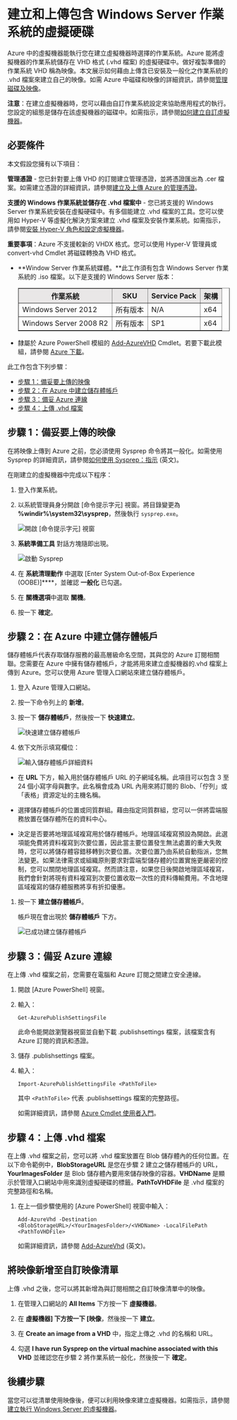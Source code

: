 <properties  linkid="manage-windows-common-task-upload-vhd" urlDisplayName="Upload a VHD" pageTitle="Create and upload a Windows Server VHD to Azure" metaKeywords="Azure VHD, uploading VHD" description="Learn how to create and upload a virtual hard disk (VHD) in Azure that has the Windows Server operating system." metaCanonical="" services="virtual-machines" documentationCenter="" title="Creating and Uploading a Virtual Hard Disk that Contains the Windows Server Operating System" authors="kathydav" solutions="" manager="jeffreyg" editor="tysonn" />

# 建立和上傳包含 Windows Server 作業系統的虛擬硬碟

Azure 中的虛擬機器能執行您在建立虛擬機器時選擇的作業系統。Azure 能將虛擬機器的作業系統儲存在 VHD 格式 (.vhd 檔案) 的虛擬硬碟中。做好複製準備的作業系統 VHD 稱為映像。本文展示如何藉由上傳含已安裝及一般化之作業系統的 .vhd 檔案來建立自己的映像。如需 Azure 中磁碟和映像的詳細資訊，請參閱[管理磁碟及映像][1]。

**注意**：在建立虛擬機器時，您可以藉由自訂作業系統設定來協助應用程式的執行。您設定的組態是儲存在該虛擬機器的磁碟中。如需指示，請參閱[如何建立自訂虛擬機器](/en-us/manage/windows/how-to-guides/custom-create-a-vm/)。

## 必要條件

本文假設您擁有以下項目：

**管理憑證** - 您已針對要上傳 VHD 的訂閱建立管理憑證，並將憑證匯出為 .cer 檔案。如需建立憑證的詳細資訊，請參閱[建立及上傳 Azure 的管理憑證][2]。

**支援的 Windows 作業系統並儲存在 .vhd 檔案中** - 您已將支援的 Windows Server 作業系統安裝在虛擬硬碟中。有多個能建立 .vhd 檔案的工具。您可以使用如 Hyper-V 等虛擬化解決方案來建立 .vhd 檔案及安裝作業系統。如需指示，請參閱[安裝 Hyper-V 角色和設定虛擬機器][3]。

**重要事項**：Azure 不支援較新的 VHDX 格式。您可以使用 Hyper-V 管理員或 convert-vhd Cmdlet 將磁碟轉換為 VHD 格式。

* **Window Server 作業系統媒體。**此工作須有包含 Windows Server 作業系統的 .iso 檔案。以下是支援的
  Windows Server 版本：
  <table  border="1" width="600">
  <tr  bgcolor="#E9E7E7">
  <th>作業系統</th>
  
  <th>SKU</th>
  
  <th>Service Pack</th>
  
  <th>架構</th>
  
  </tr>
  
  <tr>
  <td>Windows Server 2012</td>
  
  <td>所有版本</td>
  
  <td>N/A</td>
  
  <td>x64</td>
  
  </tr>
  
  <tr>
  <td>Windows Server 2008 R2</td>
  
  <td>所有版本</td>
  
  <td>SP1</td>
  
  <td>x64</td>
  
  </tr>
  
  </table>
  

</P>

* 隸屬於 Azure PowerShell 模組的 [Add-AzureVHD][4] Cmdlet。若要下載此模組，請參閱 [Azure 下載](/en-us/develop/downloads/)。

此工作包含下列步驟：

* [步驟 1：備妥要上傳的映像](#prepimage)
* [步驟 2：在 Azure 中建立儲存體帳戶](#createstorage)
* [步驟 3：備妥 Azure 連線](#prepAzure)
* [步驟 4：上傳 .vhd 檔案](#upload)

## <a id="prepimage"> </a>步驟 1：備妥要上傳的映像

在將映像上傳到 Azure 之前，您必須使用 Sysprep 命令將其一般化。如需使用 Sysprep 的詳細資訊，請參閱[如何使用 Sysprep：指示][5] (英文)。

在剛建立的虛擬機器中完成以下程序：

1.  登入作業系統。

2.  以系統管理員身分開啟 [命令提示字元] 視窗。將目錄變更為 **%windir%\\system32\\sysprep**，然後執行 `sysprep.exe`。
    
    ![開啟 [命令提示字元]
    視窗](./media/virtual-machines-create-upload-vhd-windows-server/sysprepcommand.png)

3.  **系統準備工具** 對話方塊隨即出現。
    
    ![啟動
    Sysprep](./media/virtual-machines-create-upload-vhd-windows-server/sysprepgeneral.png)

4.  在 **系統清理動作** 中選取 [Enter System Out-of-Box Experience
    (OOBE)]****，並確認 **一般化** 已勾選。

5.  在 **關機選項**中選取 **關機**。

6.  按一下 **確定**。

## <a id="createstorage"> </a>步驟 2：在 Azure 中建立儲存體帳戶

儲存體帳戶代表存取儲存服務的最高層級命名空間，其與您的 Azure 訂閱相關聯。您需要在 Azure 中擁有儲存體帳戶，才能將用來建立虛擬機器的.vhd 檔案上傳到 Azure。您可以使用 Azure 管理入口網站來建立儲存體帳戶。

1.  登入 Azure 管理入口網站。

2.  按一下命令列上的 **新增**。

3.  按一下 **儲存體帳戶**，然後按一下 **快速建立**。
    
    ![快速建立儲存體帳戶](./media/virtual-machines-create-upload-vhd-windows-server/Storage-quick-create.png)

4.  依下文所示填寫欄位：
    
    ![輸入儲存體帳戶詳細資料](./media/virtual-machines-create-upload-vhd-windows-server/Storage-create-account.png)

* 在 **URL** 下方，輸入用於儲存體帳戶 URL 的子網域名稱。此項目可以包含 3 至 24 個小寫字母與數字。此名稱會成為 URL 內用來將訂閱的 Blob、「佇列」或「表格」資源定址的主機名稱。

* 選擇儲存體帳戶的位置或同質群組。藉由指定同質群組，您可以一併將雲端服務放置在儲存體所在的資料中心。

* 決定是否要將地理區域複寫用於儲存體帳戶。地理區域複寫預設為開啟。此選項能免費將資料複寫到次要位置，因此當主要位置發生無法處置的重大失敗時，您可以將儲存體容錯移轉到次要位置。次要位置乃由系統自動指派，您無法變更。如果法律需求或組織原則要求對雲端型儲存體的位置實施更嚴密的控制，您可以關閉地理區域複寫。然而請注意，如果您日後開啟地理區域複寫，我們會針對將現有資料複寫到次要位置收取一次性的資料傳輸費用。不含地理區域複寫的儲存體服務將享有折扣優惠。

1.  按一下 **建立儲存體帳戶**。
    
    帳戶現在會出現於 **儲存體帳戶** 下方。
    
    ![已成功建立儲存體帳戶](./media/virtual-machines-create-upload-vhd-windows-server/Storagenewaccount.png)

## <a id="PrepAzure"> </a>步驟 3：備妥 Azure 連線

在上傳 .vhd 檔案之前，您需要在電腦和 Azure 訂閱之間建立安全連線。

1.  開啟 [Azure PowerShell] 視窗。

2.  輸入：
    
    `Get-AzurePublishSettingsFile`
    
    此命令能開啟瀏覽器視窗並自動下載 .publishsettings 檔案，該檔案含有 Azure 訂閱的資訊和憑證。

3.  儲存 .publishsettings 檔案。

4.  輸入：
    
    `Import-AzurePublishSettingsFile <PathToFile>`
    
    其中 `<PathToFile>` 代表 .publishsettings 檔案的完整路徑。
    
    如需詳細資訊，請參閱 [Azure Cmdlet 使用者入門][6]。

## <a id="upload"> </a>步驟 4：上傳 .vhd 檔案

在上傳 .vhd 檔案之前，您可以將 .vhd 檔案放置在 Blob 儲存體內的任何位置。在以下命令範例中，**BlobStorageURL** 是您在步驟 2 建立之儲存體帳戶的 URL，**YourImagesFolder** 是 Blob 儲存體內要用來儲存映像的容器。**VHDName** 是顯示於管理入口網站中用來識別虛擬硬碟的標籤。**PathToVHDFile** 是 .vhd 檔案的完整路徑和名稱。

1.  在上一個步驟使用的 [Azure PowerShell] 視窗中輸入：
    
    `Add-AzureVhd -Destination <BlobStorageURL>/<YourImagesFolder>/<VHDName> -LocalFilePath <PathToVHDFile>`
    
    如需詳細資訊，請參閱 [Add-AzureVhd][4] (英文)。

## 將映像新增至自訂映像清單

上傳 .vhd 之後，您可以將其新增為與訂閱相關之自訂映像清單中的映像。

1.  在管理入口網站的 **All Items** 下方按一下 **虛擬機器**。

2.  在 **虛擬機器] 下方按一下 [映像**，然後按一下 **建立**。

3.  在 **Create an image from a VHD** 中，指定上傳之 .vhd 的名稱和 URL。

4.  勾選 **I have run Sysprep on the virtual machine associated with this VHD** 並確認您在步驟 2 將作業系統一般化，然後按一下 **確定**。

## 後續步驟

當您可以從清單使用映像後，便可以利用映像來建立虛擬機器。如需指示，請參閱[建立執行 Windows Server 的虛擬機器](../virtual-machines-windows-tutorial/)。



[1]: http://msdn.microsoft.com/en-us/library/windowsazure/jj672979.aspx
[2]: http://msdn.microsoft.com/en-us/library/windowsazure/gg551722.aspx
[3]: http://technet.microsoft.com/en-us/library/hh846766.aspx
[4]: http://msdn.microsoft.com/en-us/library/windowsazure/dn205185.aspx
[5]: http://technet.microsoft.com/en-us/library/bb457073.aspx
[6]: http://msdn.microsoft.com/en-us/library/windowsazure/jj554332.aspx